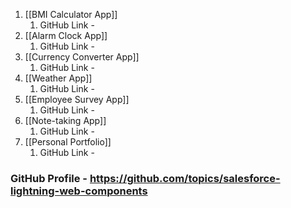 1. [[BMI Calculator App]]
	1. GitHub Link - 
2. [[Alarm Clock App]]
	1. GitHub Link - 
3. [[Currency Converter App]]
	1. GitHub Link - 
4. [[Weather App]]
	1. GitHub Link -
5. [[Employee Survey App]]
	1. GitHub Link -
6. [[Note-taking App]]
	1. GitHub Link - 
7. [[Personal Portfolio]]
	1. GitHub Link - 

### GitHub Profile - https://github.com/topics/salesforce-lightning-web-components


